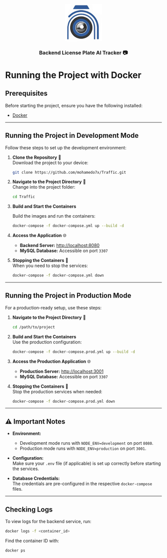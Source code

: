 <p align="center">
  <a target="blank">
    <img src="./mini-logo.png" width="120" alt="PR" />
  </a>
</p>
<h3 align="center">Backend License Plate AI Tracker 📷</h3>

# Running the Project with Docker

## Prerequisites

Before starting the project, ensure you have the following installed:

- [Docker ](https://www.docker.com/get-started)

---

## Running the Project in Development Mode

Follow these steps to set up the development environment:

1. **Clone the Repository** 🔽  
   Download the project to your device:

   ```sh
   git clone https://github.com/mohamedo7x/Traffic.git
   ```

2. **Navigate to the Project Directory** 📂  
   Change into the project folder:

   ```sh
   cd Traffic
   ```

3. **Build and Start the Containers**

   Build the images and run the containers:

   ```sh
   docker-compose -f docker-compose.yml up --build -d
   ```

4. **Access the Application** 🌐

   - **Backend Server:** [http://localhost:8080](http://localhost:8080)
   - **MySQL Database:** Accessible on port `3307`

5. **Stopping the Containers** 🛑  
   When you need to stop the services:
   ```sh
   docker-compose -f docker-compose.yml down
   ```

---

## Running the Project in Production Mode

For a production-ready setup, use these steps:

1. **Navigate to the Project Directory** 📂

   ```sh
   cd /path/to/project
   ```

2. **Build and Start the Containers**  
   Use the production configuration:

   ```sh
   docker-compose -f docker-compose.prod.yml up --build -d
   ```

3. **Access the Production Application** 🌐

   - **Production Server:** [http://localhost:3001](http://localhost:3001)
   - **MySQL Database:** Accessible on port `3307`

4. **Stopping the Containers** 🛑  
   Stop the production services when needed:
   ```sh
   docker-compose -f docker-compose.prod.yml down
   ```

---

## ⚠️ Important Notes

- **Environment:**

  - Development mode runs with `NODE_ENV=development` on port `8080`.
  - Production mode runs with `NODE_ENV=production` on port `3001`.

- **Configuration:**  
  Make sure your `.env` file (if applicable) is set up correctly before starting the services.

- **Database Credentials:**  
  The credentials are pre-configured in the respective `docker-compose` files.

---

## Checking Logs

To view logs for the backend service, run:

```sh
docker logs -f <container_id>
```

Find the container ID with:

```sh
docker ps
```
